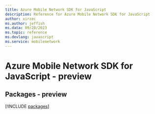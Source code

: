 ```yaml
---
title: Azure Mobile Network SDK for JavaScript
description: Reference for Azure Mobile Network SDK for JavaScript
author: xirzec
ms.author: jeffish
ms.data: 09/28/2023
ms.topic: reference
ms.devlang: javascript
ms.service: mobilenetwork
---
```

# Azure Mobile Network SDK for JavaScript - preview
## Packages - preview
[!INCLUDE [packages](mobile-network-index.md)]